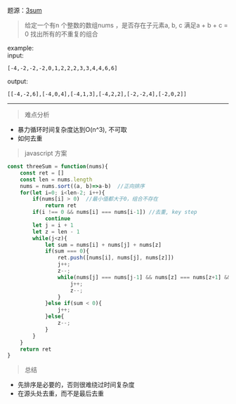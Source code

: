 题源：[3sum](https://leetcode.com/problems/3sum/)

> 给定一个有n 个整数的数组nums ，是否存在子元素a, b, c 满足a + b + c = 0
找出所有的不重复的组合

example:  
input:  
    
    [-4,-2,-2,-2,0,1,2,2,2,3,3,4,4,6,6]

output: 
    
    [[-4,-2,6],[-4,0,4],[-4,1,3],[-4,2,2],[-2,-2,4],[-2,0,2]]

---

> 难点分析  

- 暴力循环时间复杂度达到O(n^3), 不可取
- 如何去重 


> javascript 方案

```js
const threeSum = function(nums){
    const ret = []
    const len = nums.length
    nums = nums.sort((a, b)=>a-b)  //正向排序
    for(let i=0; i<len-2; i++){
        if(nums[i] > 0)  //最小值都大于0，组合不存在
            return ret
        if(i !== 0 && nums[i] === nums[i-1]) //去重, key step
            continue
        let j = i + 1
        let z = len - 1
        while(j<z){
            let sum = nums[i] + nums[j] + nums[z]
            if(sum === 0){
                ret.push([nums[i], nums[j], nums[z]])
                j++;
                z--;
                while(nums[j] === nums[j-1] && nums[z] === nums[z+1] && j<z){ //去重
                    j++;
                    z--;
                }
            }else if(sum < 0){
                j++;
            }else{
                z--;
            }
        }
    }
    return ret
}
```

> 总结

- 先排序是必要的，否则很难绕过时间复杂度
- 在源头处去重，而不是最后去重